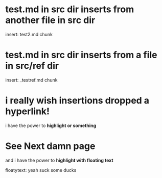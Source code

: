 # test.md in src dir inserts from another file in src dir

insert: test2.md chunk

# test.md in src dir inserts from a file in src/ref dir

insert: _testref.md chunk

# i really wish insertions dropped a hyperlink!

i have the power to <strong>highlight or something</strong>

# See Next damn page

and i have the power to <strong id='floatytext'> highlight with floating text</strong>

floatytext: yeah suck some ducks


